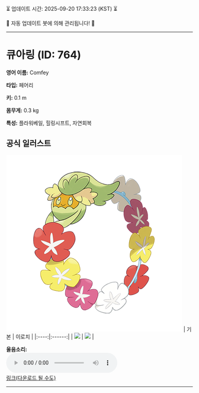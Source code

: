 
⏳ 업데이트 시간: 2025-09-20 17:33:23 (KST) ⏳

🤖 자동 업데이트 봇에 의해 관리됩니다! 🤖

---

# 큐아링 (ID: 764)
**영어 이름:** Comfey

**타입:** 페어리

**키:** 0.1 m

**몸무게:** 0.3 kg

**특성:** 플라워베일, 힐링시프트, 자연회복

## 공식 일러스트
![](https://raw.githubusercontent.com/PokeAPI/sprites/master/sprites/pokemon/other/official-artwork/764.png)
| 기본 | 이로치 |
|:----:|:------:|
| <img src="http://play.pokemonshowdown.com/sprites/ani/comfey.gif" width="200"> | <img src="http://play.pokemonshowdown.com/sprites/ani-shiny/comfey.gif" width="200"> |

**울음소리:**<br><audio controls src="https://raw.githubusercontent.com/PokeAPI/cries/main/cries/pokemon/latest/764.ogg"></audio><br> [링크(다운로드 될 수도)](https://raw.githubusercontent.com/PokeAPI/cries/main/cries/pokemon/latest/764.ogg)


---
